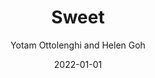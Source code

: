 ---
title: Sweet
book: ottolenghi-sweet
author: Yotam Ottolenghi and Helen Goh
spoilers: false
date: 2022-01-01
rating: 4
progress: 0/124
bookshop: https://uk.bookshop.org/books/sweet-9781785031144/9781785031144?aid=9613
---